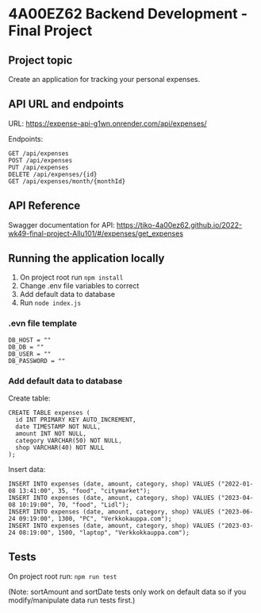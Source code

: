 # 4A00EZ62 Backend Development - Final Project

## Project topic

Create an application for tracking your personal expenses.

## API URL and endpoints

URL: https://expense-api-g1wn.onrender.com/api/expenses/

Endpoints:

```
GET /api/expenses
POST /api/expenses
PUT /api/expenses
DELETE /api/expenses/{id}
GET /api/expenses/month/{monthId}
```

## API Reference

Swagger documentation for API: https://tiko-4a00ez62.github.io/2022-wk49-final-project-Allu101/#/expenses/get_expenses

## Running the application locally

1. On project root run `npm install`
2. Change .env file variables to correct
3. Add default data to database
4. Run `node index.js`

### .evn file template

```
DB_HOST = ""
DB_DB = ""
DB_USER = ""
DB_PASSWORD = ""
```

### Add default data to database

Create table:

```
CREATE TABLE expenses (
  id INT PRIMARY KEY AUTO_INCREMENT,
  date TIMESTAMP NOT NULL,
  amount INT NOT NULL,
  category VARCHAR(50) NOT NULL,
  shop VARCHAR(40) NOT NULL
);
```

Insert data:

```
INSERT INTO expenses (date, amount, category, shop) VALUES ("2022-01-08 13:41:00", 35, "food", "citymarket");
INSERT INTO expenses (date, amount, category, shop) VALUES ("2023-04-08 10:19:00", 70, "food", "Lidl");
INSERT INTO expenses (date, amount, category, shop) VALUES ("2023-06-24 09:19:00", 1300, "PC", "Verkkokauppa.com");
INSERT INTO expenses (date, amount, category, shop) VALUES ("2023-03-24 08:19:00", 1500, "laptop", "Verkkokkauppa.com");
```

## Tests

On project root run: `npm run test`

(Note: sortAmount and sortDate tests only work on default data so if you modify/manipulate data run tests first.)
